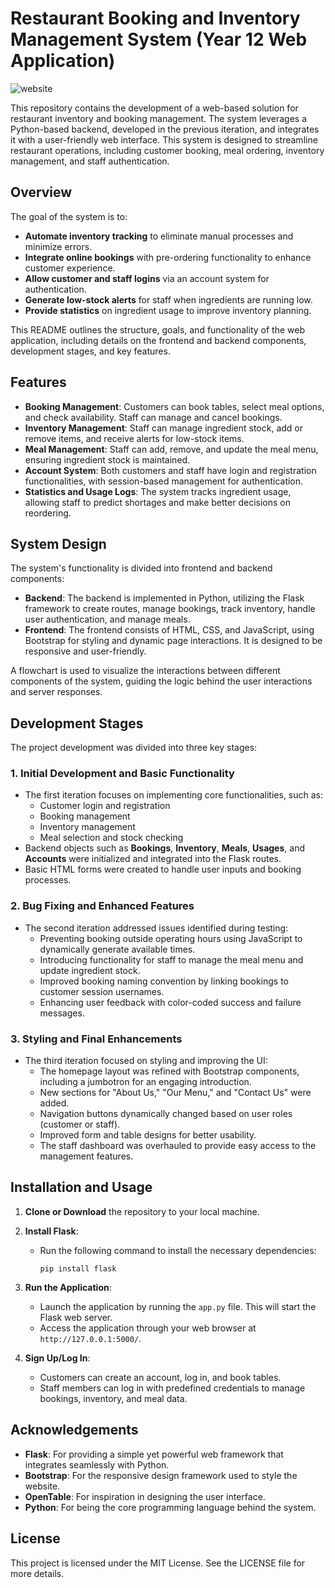 # Restaurant Booking and Inventory Management System (Year 12 Web Application)

![website](https://github.com/OliverW147/Y12-Restaurant-Website-Task-1/blob/main/image.png?raw=true)

This repository contains the development of a web-based solution for restaurant inventory and booking management. The system leverages a Python-based backend, developed in the previous iteration, and integrates it with a user-friendly web interface. This system is designed to streamline restaurant operations, including customer booking, meal ordering, inventory management, and staff authentication.

## Overview

The goal of the system is to:

- **Automate inventory tracking** to eliminate manual processes and minimize errors.
- **Integrate online bookings** with pre-ordering functionality to enhance customer experience.
- **Allow customer and staff logins** via an account system for authentication.
- **Generate low-stock alerts** for staff when ingredients are running low.
- **Provide statistics** on ingredient usage to improve inventory planning.

This README outlines the structure, goals, and functionality of the web application, including details on the frontend and backend components, development stages, and key features.

## Features

- **Booking Management**: Customers can book tables, select meal options, and check availability. Staff can manage and cancel bookings.
- **Inventory Management**: Staff can manage ingredient stock, add or remove items, and receive alerts for low-stock items.
- **Meal Management**: Staff can add, remove, and update the meal menu, ensuring ingredient stock is maintained.
- **Account System**: Both customers and staff have login and registration functionalities, with session-based management for authentication.
- **Statistics and Usage Logs**: The system tracks ingredient usage, allowing staff to predict shortages and make better decisions on reordering.

## System Design

The system's functionality is divided into frontend and backend components:

- **Backend**: The backend is implemented in Python, utilizing the Flask framework to create routes, manage bookings, track inventory, handle user authentication, and manage meals.
- **Frontend**: The frontend consists of HTML, CSS, and JavaScript, using Bootstrap for styling and dynamic page interactions. It is designed to be responsive and user-friendly.

A flowchart is used to visualize the interactions between different components of the system, guiding the logic behind the user interactions and server responses.

## Development Stages

The project development was divided into three key stages:

### 1. **Initial Development and Basic Functionality**
   - The first iteration focuses on implementing core functionalities, such as:
     - Customer login and registration
     - Booking management
     - Inventory management
     - Meal selection and stock checking
   - Backend objects such as **Bookings**, **Inventory**, **Meals**, **Usages**, and **Accounts** were initialized and integrated into the Flask routes.
   - Basic HTML forms were created to handle user inputs and booking processes.

### 2. **Bug Fixing and Enhanced Features**
   - The second iteration addressed issues identified during testing:
     - Preventing booking outside operating hours using JavaScript to dynamically generate available times.
     - Introducing functionality for staff to manage the meal menu and update ingredient stock.
     - Improved booking naming convention by linking bookings to customer session usernames.
     - Enhancing user feedback with color-coded success and failure messages.

### 3. **Styling and Final Enhancements**
   - The third iteration focused on styling and improving the UI:
     - The homepage layout was refined with Bootstrap components, including a jumbotron for an engaging introduction.
     - New sections for "About Us," "Our Menu," and "Contact Us" were added.
     - Navigation buttons dynamically changed based on user roles (customer or staff).
     - Improved form and table designs for better usability.
     - The staff dashboard was overhauled to provide easy access to the management features.

## Installation and Usage

1. **Clone or Download** the repository to your local machine.
2. **Install Flask**:
   - Run the following command to install the necessary dependencies:
     ```
     pip install flask
     ```
3. **Run the Application**:
   - Launch the application by running the `app.py` file. This will start the Flask web server.
   - Access the application through your web browser at `http://127.0.0.1:5000/`.

4. **Sign Up/Log In**:
   - Customers can create an account, log in, and book tables.
   - Staff members can log in with predefined credentials to manage bookings, inventory, and meal data.

## Acknowledgements

- **Flask**: For providing a simple yet powerful web framework that integrates seamlessly with Python.
- **Bootstrap**: For the responsive design framework used to style the website.
- **OpenTable**: For inspiration in designing the user interface.
- **Python**: For being the core programming language behind the system.

## License

This project is licensed under the MIT License. See the LICENSE file for more details.
